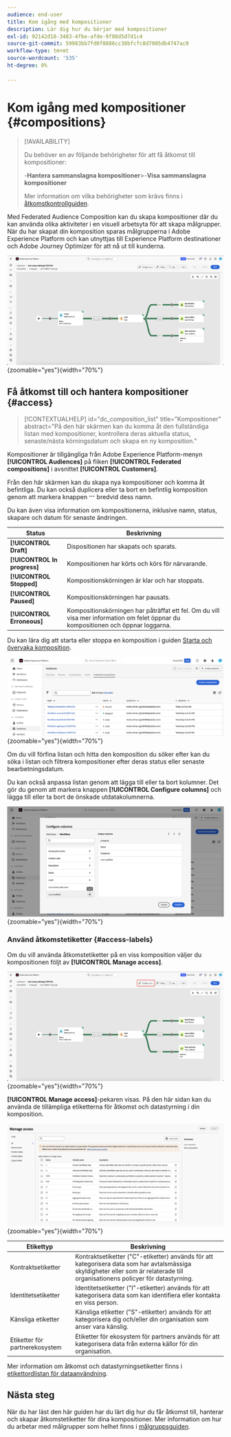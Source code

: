 ```yaml
---
audience: end-user
title: Kom igång med kompositioner
description: Lär dig hur du börjar med kompositioner
exl-id: 92142d16-3483-4f6e-afde-9f88d5d7d1c4
source-git-commit: 59983bb7fd0f8886cc38bfcfc8d7005db4747ac0
workflow-type: tm+mt
source-wordcount: '535'
ht-degree: 0%

---
```


# Kom igång med kompositioner {#compositions}

>[!AVAILABILITY]
>
>Du behöver en av följande behörigheter för att få åtkomst till kompositioner:
>
>-**Hantera sammanslagna kompositioner**
>&#x200B;>-**Visa sammanslagna kompositioner**
>
>Mer information om vilka behörigheter som krävs finns i [åtkomstkontrollguiden](/help/governance-privacy-security/access-control.md).

Med Federated Audience Composition kan du skapa kompositioner där du kan använda olika aktiviteter i en visuell arbetsyta för att skapa målgrupper. När du har skapat din komposition sparas målgrupperna i Adobe Experience Platform och kan utnyttjas till Experience Platform destinationer och Adobe Journey Optimizer för att nå ut till kunderna.

![Ett arbetsflöde för exempeldisposition visas i Federated Audience Composition.](assets/gs-compositions/composition-example.png){zoomable="yes"}{width="70%"}

## Få åtkomst till och hantera kompositioner {#access}

>[!CONTEXTUALHELP]
>id="dc_composition_list"
>title="Kompositioner"
>abstract="På den här skärmen kan du komma åt den fullständiga listan med kompositioner, kontrollera deras aktuella status, senaste/nästa körningsdatum och skapa en ny komposition."

Kompositioner är tillgängliga från Adobe Experience Platform-menyn **[!UICONTROL Audiences]** på fliken **[!UICONTROL Federated compositions]** i avsnittet **[!UICONTROL Customers]**.

Från den här skärmen kan du skapa nya kompositioner och komma åt befintliga. Du kan också duplicera eller ta bort en befintlig komposition genom att markera knappen ![ellips](/help/assets/icons/more.png) bredvid dess namn.

Du kan även visa information om kompositionerna, inklusive namn, status, skapare och datum för senaste ändringen.

| Status | Beskrivning |
| ------ | ----------- |
| **[!UICONTROL Draft]** | Dispositionen har skapats och sparats. |
| **[!UICONTROL In progress]** | Kompositionen har körts och körs för närvarande. |
| **[!UICONTROL Stopped]** | Kompositionskörningen är klar och har stoppats. |
| **[!UICONTROL Paused]** | Kompositionskörningen har pausats. |
| **[!UICONTROL Erroneous]** | Kompositionskörningen har påträffat ett fel. Om du vill visa mer information om felet öppnar du kompositionen och öppnar loggarna. |

Du kan lära dig att starta eller stoppa en komposition i guiden [Starta och övervaka komposition](./start-monitor-composition.md).

![En lista över tillgängliga kompositioner visas.](assets/gs-compositions/compositions-list.png){zoomable="yes"}{width="70%"}

Om du vill förfina listan och hitta den komposition du söker efter kan du söka i listan och filtrera kompositioner efter deras status eller senaste bearbetningsdatum.

Du kan också anpassa listan genom att lägga till eller ta bort kolumner. Det gör du genom att markera knappen **[!UICONTROL Configure columns]** och lägga till eller ta bort de önskade utdatakolumnerna.

![En lista över tillgängliga kolumner som du kan lägga till på kompositionsbläddringssidan visas.](assets/gs-compositions/compositions-columns.png){zoomable="yes"}{width="70%"}

### Använd åtkomstetiketter {#access-labels}

Om du vill använda åtkomstetiketter på en viss komposition väljer du kompositionen följt av **[!UICONTROL Manage access]**.

![Knappen Hantera åtkomst är markerad på dispositionsarbetsytan.](assets/gs-compositions/select-manage-access.png){zoomable="yes"}{width="70%"}

**[!UICONTROL Manage access]**-pekaren visas. På den här sidan kan du använda de tillämpliga etiketterna för åtkomst och datastyrning i din komposition.

![Åtkomstporten Hantera visas. Här visas en lista med alla tillgängliga etiketter som du kan använda för kompositionen.](assets/gs-compositions/manage-access.png){zoomable="yes"}{width="70%"}

| Etikettyp | Beskrivning |
| ---------- | ----------- |
| Kontraktsetiketter | Kontraktsetiketter (&quot;C&quot;-etiketter) används för att kategorisera data som har avtalsmässiga skyldigheter eller som är relaterade till organisationens policyer för datastyrning. |
| Identitetsetiketter | Identitetsetiketter (&quot;I&quot;-etiketter) används för att kategorisera data som kan identifiera eller kontakta en viss person. |
| Känsliga etiketter | Känsliga etiketter (&quot;S&quot;-etiketter) används för att kategorisera dig och/eller din organisation som anser vara känslig. |
| Etiketter för partnerekosystem | Etiketter för ekosystem för partners används för att kategorisera data från externa källor för din organisation. |

Mer information om åtkomst och datastyrningsetiketter finns i [etikettordlistan för dataanvändning](https://experienceleague.adobe.com/sv/docs/experience-platform/data-governance/labels/reference).

## Nästa steg

När du har läst den här guiden har du lärt dig hur du får åtkomst till, hanterar och skapar åtkomstetiketter för dina kompositioner. Mer information om hur du arbetar med målgrupper som helhet finns i [målgruppsguiden](../start/audiences.md).
